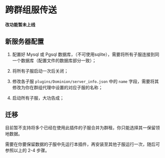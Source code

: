 # 跨群组服传送

**改功能暂未上线**

## 新服务器配置

1. 配置好 Mysql 或 Pgsql 数据库，（不可使用sqlite），需要将所有子服连接到同一个数据库（配置文件的数据库部分一致）；

2. 将所有子服启动一次后关闭；

3. 修改各子服 `plugins/Dominion/server_info.json` 中的 `name` 字段，需要将其修改为你在群组代理中设置的对应子服的名称；

4. 启动所有子服，大功告成；

## 迁移

目前暂不支持将多个已经在使用此插件的子服合并为群租，你只能选择其一保留领地数据。

需要在你要保留数据的子服中先运行本插件，再安装至其他子服运行一次，随后可参照以上的 2-4 步骤。
